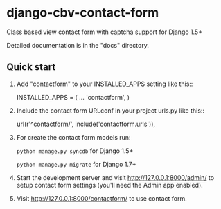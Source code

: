 django-cbv-contact-form
=======================

Class based view contact form with captcha support for Django 1.5+

Detailed documentation is in the "docs" directory.

Quick start
-----------

1. Add "contactform" to your INSTALLED_APPS setting like this::

    INSTALLED_APPS = (
        ...
        'contactform',
    )

2. Include the contact form URLconf in your project urls.py like this::

    url(r'^contactform/', include('contactform.urls')),

3.  For create the contact form models run:

    `python manage.py syncdb`  for Django 1.5+

    `python manage.py migrate` for Django 1.7+

4. Start the development server and visit http://127.0.0.1:8000/admin/
   to setup contact form settings (you'll need the Admin app enabled).

5. Visit http://127.0.0.1:8000/contactform/ to use contact form.
